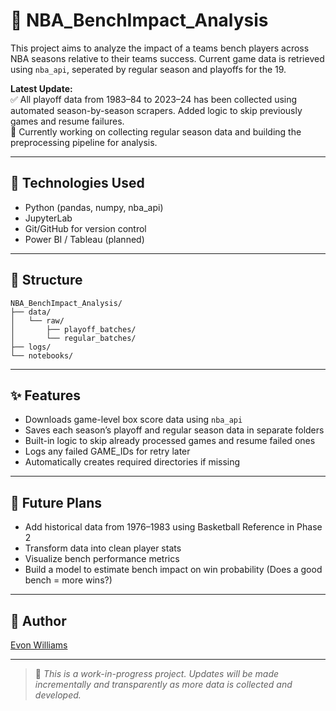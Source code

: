 # 🏀 NBA_BenchImpact_Analysis

This project aims to analyze the impact of a teams bench players across NBA seasons relative to their teams success. Current game data is retrieved using `nba_api`, seperated by regular season and playoffs for the 19.  

**Latest Update:**  
✅ All playoff data from 1983–84 to 2023–24 has been collected using automated season-by-season scrapers. Added logic to skip previously games and resume failures.  
🔄 Currently working on collecting regular season data and building the preprocessing pipeline for analysis.

---

## 🧠 Technologies Used

- Python (pandas, numpy, nba_api)
- JupyterLab
- Git/GitHub for version control
- Power BI / Tableau (planned)

---

## 📁 Structure
```
NBA_BenchImpact_Analysis/
├── data/
│   └── raw/
│       ├── playoff_batches/
│       └── regular_batches/
├── logs/
└── notebooks/
```
---

## ✨ Features

- Downloads game-level box score data using `nba_api`
- Saves each season’s playoff and regular season data in separate folders
- Built-in logic to skip already processed games and resume failed ones
- Logs any failed GAME_IDs for retry later
- Automatically creates required directories if missing

---

## 📌 Future Plans

- Add historical data from 1976–1983 using Basketball Reference in Phase 2
- Transform data into clean player stats
- Visualize bench performance metrics
- Build a model to estimate bench impact on win probability (Does a good bench = more wins?)

---

## 👤 Author

[Evon Williams](https://www.linkedin.com/in/evon-williams-03729989)

---

> 📂 *This is a work-in-progress project. Updates will be made incrementally and transparently as more data is collected and developed.*
